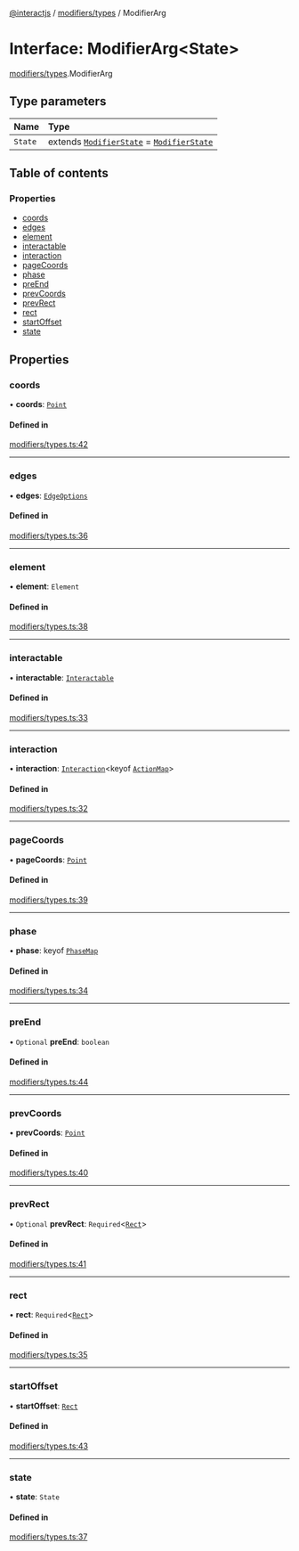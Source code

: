 [@interactjs](../README.md) / [modifiers/types](../modules/modifiers_types.md) / ModifierArg

# Interface: ModifierArg\<State\>

[modifiers/types](../modules/modifiers_types.md).ModifierArg

## Type parameters

| Name | Type |
| :------ | :------ |
| `State` | extends [`ModifierState`](../modules/modifiers_types.md#modifierstate) = [`ModifierState`](../modules/modifiers_types.md#modifierstate) |

## Table of contents

### Properties

- [coords](modifiers_types.ModifierArg.md#coords)
- [edges](modifiers_types.ModifierArg.md#edges)
- [element](modifiers_types.ModifierArg.md#element)
- [interactable](modifiers_types.ModifierArg.md#interactable)
- [interaction](modifiers_types.ModifierArg.md#interaction)
- [pageCoords](modifiers_types.ModifierArg.md#pagecoords)
- [phase](modifiers_types.ModifierArg.md#phase)
- [preEnd](modifiers_types.ModifierArg.md#preend)
- [prevCoords](modifiers_types.ModifierArg.md#prevcoords)
- [prevRect](modifiers_types.ModifierArg.md#prevrect)
- [rect](modifiers_types.ModifierArg.md#rect)
- [startOffset](modifiers_types.ModifierArg.md#startoffset)
- [state](modifiers_types.ModifierArg.md#state)

## Properties

### coords

• **coords**: [`Point`](core_types.Point.md)

#### Defined in

[modifiers/types.ts:42](https://github.com/Mu-L/interact.js/blob/d3d47461/packages/@interactjs/modifiers/types.ts#L42)

___

### edges

• **edges**: [`EdgeOptions`](core_types.EdgeOptions.md)

#### Defined in

[modifiers/types.ts:36](https://github.com/Mu-L/interact.js/blob/d3d47461/packages/@interactjs/modifiers/types.ts#L36)

___

### element

• **element**: `Element`

#### Defined in

[modifiers/types.ts:38](https://github.com/Mu-L/interact.js/blob/d3d47461/packages/@interactjs/modifiers/types.ts#L38)

___

### interactable

• **interactable**: [`Interactable`](../classes/core_Interactable.Interactable.md)

#### Defined in

[modifiers/types.ts:33](https://github.com/Mu-L/interact.js/blob/d3d47461/packages/@interactjs/modifiers/types.ts#L33)

___

### interaction

• **interaction**: [`Interaction`](../classes/core_Interaction.Interaction.md)\<keyof [`ActionMap`](core_types.ActionMap.md)\>

#### Defined in

[modifiers/types.ts:32](https://github.com/Mu-L/interact.js/blob/d3d47461/packages/@interactjs/modifiers/types.ts#L32)

___

### pageCoords

• **pageCoords**: [`Point`](core_types.Point.md)

#### Defined in

[modifiers/types.ts:39](https://github.com/Mu-L/interact.js/blob/d3d47461/packages/@interactjs/modifiers/types.ts#L39)

___

### phase

• **phase**: keyof [`PhaseMap`](core_InteractEvent.PhaseMap.md)

#### Defined in

[modifiers/types.ts:34](https://github.com/Mu-L/interact.js/blob/d3d47461/packages/@interactjs/modifiers/types.ts#L34)

___

### preEnd

• `Optional` **preEnd**: `boolean`

#### Defined in

[modifiers/types.ts:44](https://github.com/Mu-L/interact.js/blob/d3d47461/packages/@interactjs/modifiers/types.ts#L44)

___

### prevCoords

• **prevCoords**: [`Point`](core_types.Point.md)

#### Defined in

[modifiers/types.ts:40](https://github.com/Mu-L/interact.js/blob/d3d47461/packages/@interactjs/modifiers/types.ts#L40)

___

### prevRect

• `Optional` **prevRect**: `Required`\<[`Rect`](core_types.Rect.md)\>

#### Defined in

[modifiers/types.ts:41](https://github.com/Mu-L/interact.js/blob/d3d47461/packages/@interactjs/modifiers/types.ts#L41)

___

### rect

• **rect**: `Required`\<[`Rect`](core_types.Rect.md)\>

#### Defined in

[modifiers/types.ts:35](https://github.com/Mu-L/interact.js/blob/d3d47461/packages/@interactjs/modifiers/types.ts#L35)

___

### startOffset

• **startOffset**: [`Rect`](core_types.Rect.md)

#### Defined in

[modifiers/types.ts:43](https://github.com/Mu-L/interact.js/blob/d3d47461/packages/@interactjs/modifiers/types.ts#L43)

___

### state

• **state**: `State`

#### Defined in

[modifiers/types.ts:37](https://github.com/Mu-L/interact.js/blob/d3d47461/packages/@interactjs/modifiers/types.ts#L37)
